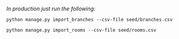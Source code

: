 *In production just run the following:*

    python manage.py import_branches --csv-file seed/branches.csv
    
    python manage.py import_rooms --csv-file seed/rooms.csv
